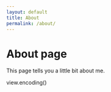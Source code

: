 ```yaml
---
layout: default
title: About
permalink: /about/
---
```

# About page

This page tells you a little bit about me.

view.encoding()